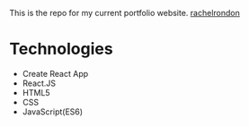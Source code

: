 This is the repo for my current portfolio website. [rachelrondon](http://rachelrondon.com/)

# Technologies
- Create React App
- React.JS
- HTML5
- CSS
- JavaScript(ES6)
